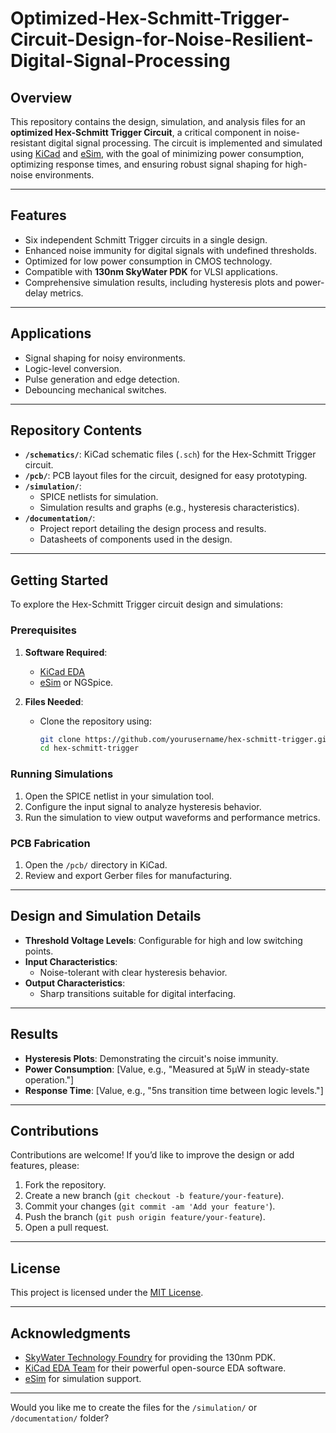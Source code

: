 # Optimized-Hex-Schmitt-Trigger-Circuit-Design-for-Noise-Resilient-Digital-Signal-Processing


## **Overview**  
This repository contains the design, simulation, and analysis files for an **optimized Hex-Schmitt Trigger Circuit**, a critical component in noise-resistant digital signal processing. The circuit is implemented and simulated using [KiCad](https://www.kicad.org/) and [eSim](https://esim.fossee.in/), with the goal of minimizing power consumption, optimizing response times, and ensuring robust signal shaping for high-noise environments.

---

## **Features**  
- Six independent Schmitt Trigger circuits in a single design.  
- Enhanced noise immunity for digital signals with undefined thresholds.  
- Optimized for low power consumption in CMOS technology.  
- Compatible with **130nm SkyWater PDK** for VLSI applications.  
- Comprehensive simulation results, including hysteresis plots and power-delay metrics.

---

## **Applications**  
- Signal shaping for noisy environments.  
- Logic-level conversion.  
- Pulse generation and edge detection.  
- Debouncing mechanical switches.  

---

## **Repository Contents**  
- **`/schematics/`**: KiCad schematic files (`.sch`) for the Hex-Schmitt Trigger circuit.
- **`/pcb/`**: PCB layout files for the circuit, designed for easy prototyping.  
- **`/simulation/`**:  
  - SPICE netlists for simulation.  
  - Simulation results and graphs (e.g., hysteresis characteristics).  
- **`/documentation/`**:  
  - Project report detailing the design process and results.  
  - Datasheets of components used in the design.

---

## **Getting Started**  
To explore the Hex-Schmitt Trigger circuit design and simulations:  

### Prerequisites  
1. **Software Required**:  
   - [KiCad EDA](https://www.kicad.org/download/)  
   - [eSim](https://esim.fossee.in/download) or NGSpice.  

2. **Files Needed**:  
   - Clone the repository using:  
     ```bash
     git clone https://github.com/yourusername/hex-schmitt-trigger.git
     cd hex-schmitt-trigger
     ```

### Running Simulations  
1. Open the SPICE netlist in your simulation tool.  
2. Configure the input signal to analyze hysteresis behavior.  
3. Run the simulation to view output waveforms and performance metrics.  

### PCB Fabrication  
1. Open the `/pcb/` directory in KiCad.  
2. Review and export Gerber files for manufacturing.  

---

## **Design and Simulation Details**  
- **Threshold Voltage Levels**: Configurable for high and low switching points.  
- **Input Characteristics**:  
  - Noise-tolerant with clear hysteresis behavior.  
- **Output Characteristics**:  
  - Sharp transitions suitable for digital interfacing.  

---

## **Results**  
- **Hysteresis Plots**: Demonstrating the circuit's noise immunity.  
- **Power Consumption**: [Value, e.g., "Measured at 5µW in steady-state operation."]  
- **Response Time**: [Value, e.g., "5ns transition time between logic levels."]  

---

## **Contributions**  
Contributions are welcome! If you’d like to improve the design or add features, please:  
1. Fork the repository.  
2. Create a new branch (`git checkout -b feature/your-feature`).  
3. Commit your changes (`git commit -am 'Add your feature'`).  
4. Push the branch (`git push origin feature/your-feature`).  
5. Open a pull request.

---

## **License**  
This project is licensed under the [MIT License](LICENSE).  

---

## **Acknowledgments**  
- [SkyWater Technology Foundry](https://skywater-pdk.dev/) for providing the 130nm PDK.  
- [KiCad EDA Team](https://www.kicad.org/) for their powerful open-source EDA software.  
- [eSim](https://esim.fossee.in/) for simulation support.  

---

Would you like me to create the files for the `/simulation/` or `/documentation/` folder?
